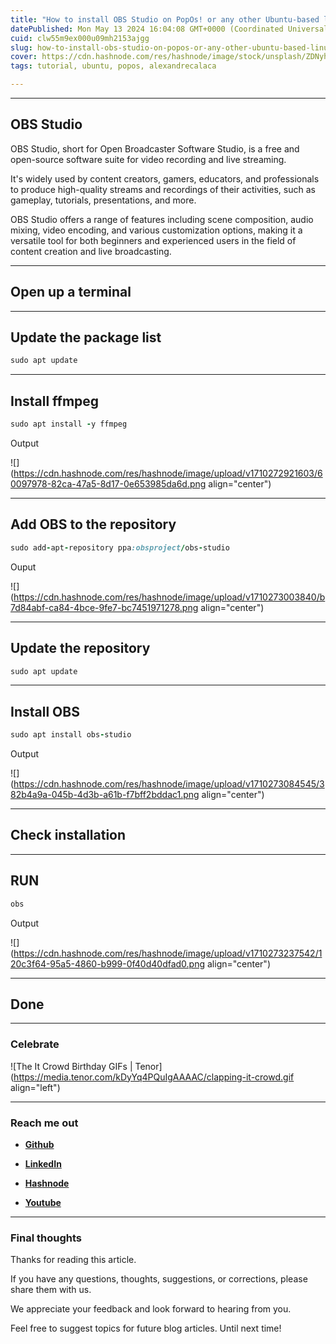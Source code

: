 ```yaml
---
title: "How to install OBS Studio on PopOs! or any other Ubuntu-based linux distribution"
datePublished: Mon May 13 2024 16:04:08 GMT+0000 (Coordinated Universal Time)
cuid: clw55m9ex000u09mh2153ajgg
slug: how-to-install-obs-studio-on-popos-or-any-other-ubuntu-based-linux-distribution
cover: https://cdn.hashnode.com/res/hashnode/image/stock/unsplash/ZDNyhmgkZlQ/upload/1983692ac70d934c1bb91cfcc1342618.jpeg
tags: tutorial, ubuntu, popos, alexandrecalaca

---
```


---

## OBS Studio

OBS Studio, short for Open Broadcaster Software Studio, is a free and open-source software suite for video recording and live streaming.

It's widely used by content creators, gamers, educators, and professionals to produce high-quality streams and recordings of their activities, such as gameplay, tutorials, presentations, and more.

OBS Studio offers a range of features including scene composition, audio mixing, video encoding, and various customization options, making it a versatile tool for both beginners and experienced users in the field of content creation and live broadcasting.

---

## Open up a terminal

---

## Update the package list

```ruby
sudo apt update
```

---

## Install ffmpeg

```ruby
sudo apt install -y ffmpeg
```

Output

![](https://cdn.hashnode.com/res/hashnode/image/upload/v1710272921603/60097978-82ca-47a5-8d17-0e653985da6d.png align="center")

---

## Add OBS to the repository

```ruby
sudo add-apt-repository ppa:obsproject/obs-studio
```

Ouput

![](https://cdn.hashnode.com/res/hashnode/image/upload/v1710273003840/b7d84abf-ca84-4bce-9fe7-bc7451971278.png align="center")

---

## Update the repository

```ruby
sudo apt update
```

---

## Install OBS

```ruby
sudo apt install obs-studio
```

Output

![](https://cdn.hashnode.com/res/hashnode/image/upload/v1710273084545/382b4a9a-045b-4d3b-a61b-f7bff2bddac1.png align="center")

---

## Check installation

---

## RUN

```ruby
obs
```

Output

![](https://cdn.hashnode.com/res/hashnode/image/upload/v1710273237542/120c3f64-95a5-4860-b999-0f40d40dfad0.png align="center")

---

## **Done**

---

### Celebrate

![The It Crowd Birthday GIFs | Tenor](https://media.tenor.com/kDyYq4PQuIgAAAAC/clapping-it-crowd.gif align="left")

---

### Reach me out

* [**Gi**](https://linkedin.com/in/alexandrecalacaofficial)[**thub**](https://github.com/alexcalaca)
    
* [**LinkedIn**](https://linkedin.com/in/alexandrecalacaofficial)
    
* [**H**](https://hashnode.com/onboard?next=/@alexandrecalaca)[**a**](https://github.com/alexcalaca)[**s**](https://www.youtube.com/@alexandrecalacaofficial)[**h**](https://github.com/alexcalaca)[**node**](https://linkedin.com/in/alexandrecalacaofficial)
    
* [**Y**](https://hashnode.com/onboard?next=/@alexandrecalaca)[**o**](https://github.com/alexcalaca)[**utu**](https://linkedin.com/in/alexandrecalacaofficial)[**b**](https://github.com/alexcalaca)[**e**](https://hashnode.com/onboard?next=/@alexandrecalaca)
    

---

### Final thoughts

Thanks for reading this article.

If you have any questions, thoughts, suggestions, or corrections, please share them with us.

We appreciate your feedback and look forward to hearing from you.

Feel free to suggest topics for future blog articles. Until next time!
